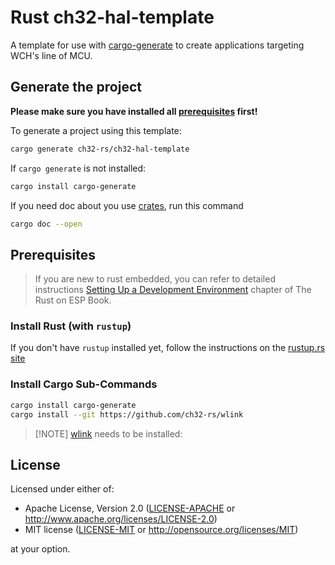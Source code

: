 # Rust ch32-hal-template 


A template for use with [cargo-generate](https://github.com/cargo-generate/cargo-generate) to create applications targeting WCH's line of MCU.

## Generate the project

**Please make sure you have installed all [prerequisites](#prerequisites) first!**

To generate a project using this template:

```bash
cargo generate ch32-rs/ch32-hal-template
```

If `cargo generate` is not installed:

```bash
cargo install cargo-generate
```

If you need doc about you use [crates](https://crates.io/), run this command

```bash
cargo doc --open
```

## Prerequisites

> If you are new to rust embedded, you can refer to detailed instructions  [Setting Up a Development Environment](https://esp-rs.github.io/book/installation/index.html) chapter of The Rust on ESP Book.

### Install Rust (with `rustup`)

If you don't have `rustup` installed yet, follow the instructions on the [rustup.rs site](https://rustup.rs)

### Install Cargo Sub-Commands

```sh
cargo install cargo-generate
cargo install --git https://github.com/ch32-rs/wlink
```

> [!NOTE]  [wlink](https://github.com/ch32-rs/wlink) needs to  be installed:

## License

Licensed under either of:

- Apache License, Version 2.0 ([LICENSE-APACHE](LICENSE-APACHE) or http://www.apache.org/licenses/LICENSE-2.0)
- MIT license ([LICENSE-MIT](LICENSE-MIT) or http://opensource.org/licenses/MIT)

at your option.
